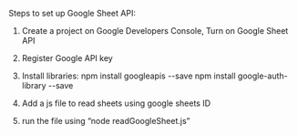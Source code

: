 Steps to set up Google Sheet API:

1. Create a project on Google Developers Console, Turn on Google Sheet API

2. Register Google API key

3. Install libraries:
	npm install googleapis --save
	npm install google-auth-library --save

4. Add a js file to read sheets using google sheets ID

5. run the file using “node readGoogleSheet.js”
